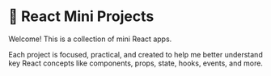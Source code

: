 # 🌟 React Mini Projects

Welcome! This is a collection of mini React apps.

Each project is focused, practical, and created to help me better understand key React concepts like components, props, state, hooks, events, and more.


